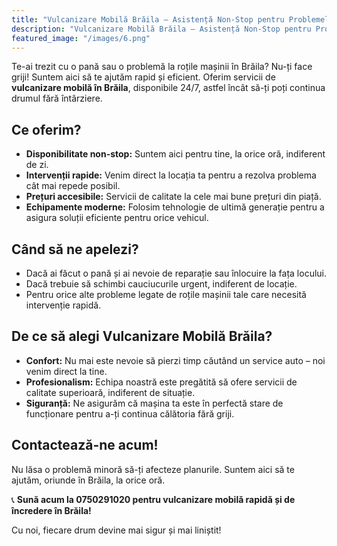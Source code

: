 ```yaml
---
title: "Vulcanizare Mobilă Brăila – Asistență Non-Stop pentru Problemele cu Cauciucurile"
description: "Vulcanizare Mobilă Brăila – Asistență Non-Stop pentru Problemele cu Cauciucurile - tel 0750291020"
featured_image: "/images/6.png"
---
```


Te-ai trezit cu o pană sau o problemă la roțile mașinii în Brăila? Nu-ți face griji! Suntem aici să te ajutăm rapid și eficient. Oferim servicii de **vulcanizare mobilă în Brăila**, disponibile 24/7, astfel încât să-ți poți continua drumul fără întârziere. <!--more-->

## Ce oferim?
- **Disponibilitate non-stop:** Suntem aici pentru tine, la orice oră, indiferent de zi.  
- **Intervenții rapide:** Venim direct la locația ta pentru a rezolva problema cât mai repede posibil.  
- **Prețuri accesibile:** Servicii de calitate la cele mai bune prețuri din piață.  
- **Echipamente moderne:** Folosim tehnologie de ultimă generație pentru a asigura soluții eficiente pentru orice vehicul.  

## Când să ne apelezi?
- Dacă ai făcut o pană și ai nevoie de reparație sau înlocuire la fața locului.  
- Dacă trebuie să schimbi cauciucurile urgent, indiferent de locație.  
- Pentru orice alte probleme legate de roțile mașinii tale care necesită intervenție rapidă.  

## De ce să alegi Vulcanizare Mobilă Brăila?
- **Confort:** Nu mai este nevoie să pierzi timp căutând un service auto – noi venim direct la tine.  
- **Profesionalism:** Echipa noastră este pregătită să ofere servicii de calitate superioară, indiferent de situație.  
- **Siguranță:** Ne asigurăm că mașina ta este în perfectă stare de funcționare pentru a-ți continua călătoria fără griji.  

## Contactează-ne acum!
Nu lăsa o problemă minoră să-ți afecteze planurile. Suntem aici să te ajutăm, oriunde în Brăila, la orice oră.

📞 **Sună acum la 0750291020 pentru vulcanizare mobilă rapidă și de încredere în Brăila!**

Cu noi, fiecare drum devine mai sigur și mai liniștit!